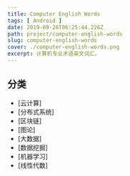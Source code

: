 ```yaml
---
title: Computer English Words
tags: [ Android ]
date: 2019-09-26T06:25:44.226Z
path: project/computer-english-words
slug: computer-english-words
cover: ./computer-english-words.png
excerpt: 计算机专业术语英文词汇。
---
```


## 分类
* [云计算]
* [分布式系统]
* [区块链]
* [图论]
* [大数据]
* [数据挖掘]
* [机器学习]
* [线性代数]